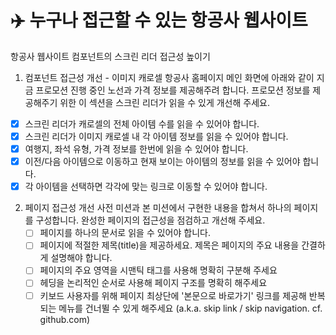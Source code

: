 # ✈️ 누구나 접근할 수 있는 항공사 웹사이트

항공사 웹사이트 컴포넌트의 스크린 리더 접근성 높이기

1. 컴포넌트 접근성 개선 - 이미지 캐로셀
   항공사 홈페이지 메인 화면에 아래와 같이 지금 프로모션 진행 중인 노선과 가격 정보를 제공해주려 합니다.
   프로모션 정보를 제공해주기 위한 이 섹션을 스크린 리더가 읽을 수 있게 개선해 주세요.

- [x] 스크린 리더가 캐로셀의 전체 아이템 수를 읽을 수 있어야 합니다.
- [x] 스크린 리더가 이미지 캐로셀 내 각 아이템 정보를 읽을 수 있어야 합니다.
- [x] 여행지, 좌석 유형, 가격 정보를 한번에 읽을 수 있어야 합니다.
- [x] 이전/다음 아이템으로 이동하고 현재 보이는 아이템의 정보를 읽을 수 있어야 합니다.
- [x] 각 아이템을 선택하면 각각에 맞는 링크로 이동할 수 있어야 합니다.

2. 페이지 접근성 개선
   사전 미션과 본 미션에서 구현한 내용을 합쳐서 하나의 페이지를 구성합니다.
   완성한 페이지의 접근성을 점검하고 개선해 주세요.
   - [ ] 페이지를 하나의 문서로 읽을 수 있어야 합니다.
   - [ ] 페이지에 적절한 제목(title)을 제공하세요. 제목은 페이지의 주요 내용을 간결하게 설명해야 합니다.
   - [ ] 페이지의 주요 영역을 시맨틱 태그를 사용해 명확히 구분해 주세요
   - [ ] 헤딩을 논리적인 순서로 사용해 페이지 구조를 명확히 해주세요
   - [ ] 키보드 사용자를 위해 페이지 최상단에 '본문으로 바로가기' 링크를 제공해 반복되는 메뉴를 건너뛸 수 있게 해주세요 (a.k.a. skip link / skip navigation. cf. github.com)
